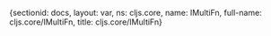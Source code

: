 {sectionid: docs, layout: var, ns: cljs.core, name: IMultiFn, full-name: cljs.core/IMultiFn,
  title: cljs.core/IMultiFn}
